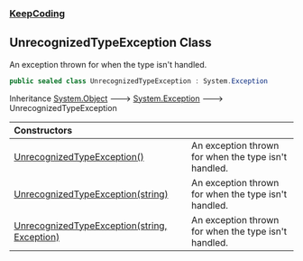 ### [KeepCoding](KeepCoding.md 'KeepCoding')
## UnrecognizedTypeException Class
An exception thrown for when the type isn't handled.  
```csharp
public sealed class UnrecognizedTypeException : System.Exception
```

Inheritance [System.Object](https://docs.microsoft.com/en-us/dotnet/api/System.Object 'System.Object') &#129106; [System.Exception](https://docs.microsoft.com/en-us/dotnet/api/System.Exception 'System.Exception') &#129106; UnrecognizedTypeException  

| Constructors | |
| :--- | :--- |
| [UnrecognizedTypeException()](KeepCoding_UnrecognizedTypeException_UnrecognizedTypeException().md 'KeepCoding.UnrecognizedTypeException.UnrecognizedTypeException()') | An exception thrown for when the type isn't handled.<br/> |
| [UnrecognizedTypeException(string)](KeepCoding_UnrecognizedTypeException_UnrecognizedTypeException(string).md 'KeepCoding.UnrecognizedTypeException.UnrecognizedTypeException(string)') | An exception thrown for when the type isn't handled.<br/> |
| [UnrecognizedTypeException(string, Exception)](KeepCoding_UnrecognizedTypeException_UnrecognizedTypeException(string_System_Exception).md 'KeepCoding.UnrecognizedTypeException.UnrecognizedTypeException(string, System.Exception)') | An exception thrown for when the type isn't handled.<br/> |
